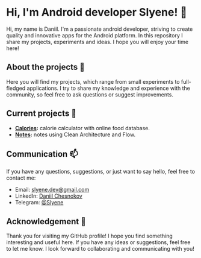 # Hi, I'm Android developer Slyene! 👋

Hi, my name is Daniil. I'm a passionate android developer, striving to create quality and innovative apps for the Android platform. In this repository I share my projects, experiments and ideas. I hope you will enjoy your time here!

## About the projects 🚀

Here you will find my projects, which range from small experiments to full-fledged applications. I try to share my knowledge and experience with the community, so feel free to ask questions or suggest improvements.

## Current projects 📂

- **[Calories](https://github.com/Slyene/Calories-App):** calorie calculator with online food database.
- **[Notes](https://github.com/Slyene/Notes):** notes using Clean Architecture and Flow.

## Communication 📫

If you have any questions, suggestions, or just want to say hello, feel free to contact me:

- Email: slyene.dev@gmail.com
- LinkedIn: [Daniil Chesnokov](ссылка)
- Telegram: [@Slyene](https://t.me/Slyene)

## Acknowledgement 🙏

Thank you for visiting my GitHub profile! I hope you find something interesting and useful here. If you have any ideas or suggestions, feel free to let me know. I look forward to collaborating and communicating with you!
